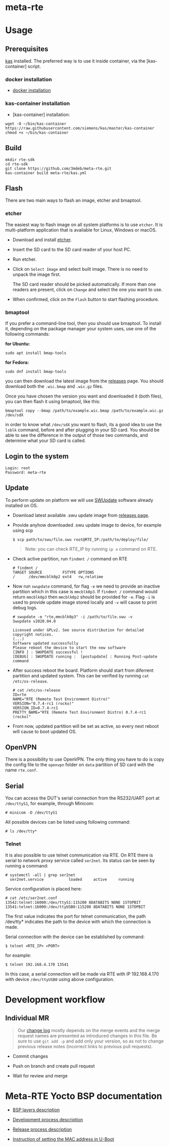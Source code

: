 meta-rte
========

# Usage

## Prerequisites

[kas](https://github.com/siemens/kas) installed. The preferred way is to use it
inside container, via the [kas-container] script.

### docker installation

* [docker installation](https://docs.docker.com/install/)

### kas-container installation

* [kas-container] installation:

```
wget -O ~/bin/kas-container https://raw.githubusercontent.com/siemens/kas/master/kas-container
chmod +x ~/bin/kas-container
```

## Build

```
mkdir rte-sdk
cd rte-sdk
git clone https://github.com/3mdeb/meta-rte.git
kas-container build meta-rte/kas.yml
```

## Flash

There are two main ways to flash an image, etcher and bmaptool.

### etcher

The easiest way to flash image on all system platforms is to use `etcher`. It
is multi-platform application that is available for Linux, Windows or macOS.

- Download and install [etcher](https://etcher.io/).

- Insert the SD card to the SD card reader of your host PC.

- Run etcher.

- Click on `Select Image` and select built image. There is no need to unpack
the image first.

   The SD card reader should be picked automatically. If more than one readers
   are present, click on `Change` and select the one you want to use.

- When confirmed, click on the `Flash` button to start flashing procedure.

### bmaptool

If you prefer a command-line tool, then you should use bmaptool. To install it,
depending on the package manager your system uses, use one of the following
commands:

**for Ubuntu:**
```
sudo apt install bmap-tools
```

**for Fedora:**
```
sudo dnf install bmap-tools
```

you can then download the latest image from the
[releases](https://github.com/3mdeb/meta-rte/releases) page. You should
download both the `.wic.bmap` and `.wic.gz` files.

Once you have chosen the version you want and downloaded it (both files), you can then
flash it using bmaptool, like this:

```
bmaptool copy --bmap /path/to/example.wic.bmap /path/to/example.wic.gz /dev/sdX
```

in order to know what `/dev/sdX` you want to flash, its a good idea to use
the `lsblk` command, before and after plugging in your SD card. You should be
able to see the difference in the output of those two commands, and determine
what your SD card is called.

## Login to the system

```
Login: root
Password: meta-rte
```

## Update

To perform update on platform we will use
[SWUpdate](https://sbabic.github.io/swupdate/index.html) software already
installed on OS.

- Download latest available .swu update image from [releases
  page](https://github.com/3mdeb/meta-rte/releases).

- Provide anyhow downloaded .swu update image to device, for example using scp
  ```shell
  $ scp path/to/swu/file.swu root@RTE_IP:/path/to/deploy/file/
  ```

  >Note: you can check RTE_IP by running `ip a` command on RTE.

- Check active partition, run `findmnt /` command on RTE
  ```shell
  # findmnt /
  TARGET SOURCE         FSTYPE OPTIONS
  /      /dev/mmcblk0p2 ext4   rw,relatime
  ```

- Now run `swupdate` command, for flag `-e` we need to provide an inactive
  partition which in this case is `mmcblk0p3`. If `findmnt /` command would
  return `mmcblk0p3` then `mmcblk0p2` should be provided for `-e`. Flag `-i` is
  used to provide update image stored locally and `-v` will cause to print debug
  logs.
  ```shell
  # swupdate -e "rte,mmcblk0p3" -i /path/to/file.swu -v
  Swupdate v2020.04.0

  Licensed under GPLv2. See source distribution for detailed copyright notices.
  (...)
  Software updated successfully
  Please reboot the device to start the new software
  [INFO ] : SWUPDATE successful !
  [DEBUG] : SWUPDATE running :  [postupdate] : Running Post-update command
  ```

- After success reboot the board. Platform should start from diferrent partition
  and updated system. This can be verified by running `cat /etc/os-release`.
  ```shell
  # cat /etc/os-release
  ID=rte
  NAME="RTE (Remote Test Environment Distro)"
  VERSION="0.7.4-rc1 (rocko)"
  VERSION_ID=0.7.4-rc1
  PRETTY_NAME="RTE (Remote Test Environment Distro) 0.7.4-rc1 (rocko)"
  ```

- From now, updated partition will be set as active, so every next reboot will
  cause to boot updated OS.

## OpenVPN

There is a possibility to use OpenVPN. The only thing you have to do is
copy the config file to the `openvpn` folder on `data` partition of
SD card with the name `rte.conf`.

## Serial

You can access the DUT's serial connection from the RS232/UART port at
`/dev/ttyS1`, for example, through Minicom:

```
# minicom -D /dev/ttyS1
```

All possible devices can be listed using following command:

```
# ls /dev/tty*
```

### Telnet

It is also possible to use telnet communication via RTE. On RTE there is serial
to network proxy service called `ser2net`. Its status can be seen by running a
command:

```
# systemctl -all | grep ser2net
  ser2net.service           loaded     active     running
```

Service configuration is placed here:

```
# cat /etc/ser2net.conf
13542:telnet:16000:/dev/ttyS1:115200 8DATABITS NONE 1STOPBIT
13541:telnet:16000:/dev/ttyUSB0:115200 8DATABITS NONE 1STOPBIT
```

The first value indicates the port for telnet communication, the path /dev/tty*
indicates the path to the device with which the connection is made.

Serial connection with the device can be established by command:

```
$ telnet <RTE_IP> <PORT>
```

for example:

```
$ telnet 192.168.4.170 13541
```

In this case, a serial connection will be made via RTE with IP 192.168.4.170
with device `/dev/ttyUSB0` using above configuration.

# Development workflow

## Individual MR

> Our [change log](CHANGELOG.md) mostly depends on the merge events and the
> merge request names are presented as introduced changes in this file. Be sure
to use `git add -p` and add only your version, so as not to change previous
release notes (incorrect links to previous pull requests).

* Commit changes

* Push on branch and create pull request

* Wait for review and merge

# Meta-RTE Yocto BSP documentation

* [BSP layers description](docs/layer-description.md)

* [Development process description](docs/development.md)

* [Release process description](docs/release.md)

* [Instruction of setting the MAC address in U-Boot](docs/rte-mac-setup.md)

